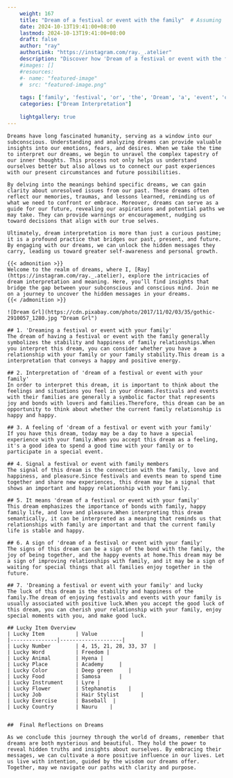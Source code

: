 ```yaml
---
    weight: 167
    title: "Dream of a festival or event with the family"  # Assuming 'title' column exists
    date: 2024-10-13T19:41:00+08:00
    lastmod: 2024-10-13T19:41:00+08:00
    draft: false
    author: "ray"
    authorLink: "https://instagram.com/ray._.atelier"
    description: "Discover how 'Dream of a festival or event with the family' can interpret your future and uncover its significant meanings in your life."
    #images: []
    #resources:
    #- name: "featured-image"
    #  src: "featured-image.png"
    
    tags: ['family', 'festival', 'or', 'the', 'Dream', 'a', 'event', 'of', 'with']
    categories: ["Dream Interpretation"]
    
    lightgallery: true
---
```

    
    Dreams have long fascinated humanity, serving as a window into our subconscious. Understanding and analyzing dreams can provide valuable insights into our emotions, fears, and desires. When we take the time to interpret our dreams, we begin to unravel the complex tapestry of our inner thoughts. This process not only helps us understand ourselves better but also allows us to connect our past experiences with our present circumstances and future possibilities.
    
    By delving into the meanings behind specific dreams, we can gain clarity about unresolved issues from our past. These dreams often reflect our memories, traumas, and lessons learned, reminding us of what we need to confront or embrace. Moreover, dreams can serve as a guide for our future, revealing our aspirations and potential paths we may take. They can provide warnings or encouragement, nudging us toward decisions that align with our true selves.
    
    Ultimately, dream interpretation is more than just a curious pastime; it is a profound practice that bridges our past, present, and future. By engaging with our dreams, we can unlock the hidden messages they carry, leading us toward greater self-awareness and personal growth.
    
    {{< admonition >}}
    Welcome to the realm of dreams, where I, [Ray](https://instagram.com/ray._.atelier), explore the intricacies of dream interpretation and meaning. Here, you’ll find insights that bridge the gap between your subconscious and conscious mind. Join me on a journey to uncover the hidden messages in your dreams.
    {{< /admonition >}}
    
    ![Dream Grl](https://cdn.pixabay.com/photo/2017/11/02/03/35/gothic-2910057_1280.jpg "Dream Grl")
    
    ## 1. 'Dreaming a festival or event with your family'
    The dream of having a festival or event with the family generally symbolizes the stability and happiness of family relationships.When you interpret this dream, you can consider whether you have a relationship with your family or your family stability.This dream is a interpretation that conveys a happy and positive energy.
    
    ## 2. Interpretation of 'dream of a festival or event with your family'
    In order to interpret this dream, it is important to think about the feelings and situations you feel in your dreams.Festivals and events with their families are generally a symbolic factor that represents joy and bonds with lovers and families.Therefore, this dream can be an opportunity to think about whether the current family relationship is happy and happy.
    
    ## 3. A feeling of 'dream of a festival or event with your family'
    If you have this dream, today may be a day to have a special experience with your family.When you accept this dream as a feeling, it's a good idea to spend a good time with your family or to participate in a special event.
    
    ## 4. Signal a festival or event with family members
    The signal of this dream is the connection with the family, love and happiness, and pleasure.Since festivals and events mean to spend time together and share new experiences, this dream may be a signal that shows an important and happy relationship with your family.
    
    ## 5. It means 'dream of a festival or event with your family'
    This dream emphasizes the importance of bonds with family, happy family life, and love and pleasure.When interpreting this dream semantically, it can be interpreted as a meaning that reminds us that relationships with family are important and that the current family life is stable and happy.
    
    ## 6. A sign of 'dream of a festival or event with your family'
    The signs of this dream can be a sign of the bond with the family, the joy of being together, and the happy events at home.This dream may be a sign of improving relationships with family, and it may be a sign of waiting for special things that all families enjoy together in the future.
    
    ## 7. 'Dreaming a festival or event with your family' and lucky
    The luck of this dream is the stability and happiness of the family.The dream of enjoying festivals and events with your family is usually associated with positive luck.When you accept the good luck of this dream, you can cherish your relationship with your family, enjoy special moments with you, and make good luck.
    
    ## Lucky Item Overview
    | Lucky Item          | Value              |
    |---------------|--------------------|
    | Lucky Number        | 4, 15, 21, 28, 33, 37  |
    | Lucky Word          | Freedom |
    | Lucky Animal        | Hyena |
    | Lucky Place         | Academy     |
    | Lucky Color         | Deep green     |
    | Lucky Food          | Samosa      |
    | Lucky Instrument    | Lyre |
    | Lucky Flower        | Stephanotis    |
    | Lucky Job           | Hair Stylist       |
    | Lucky Exercise      | Baseball  |
    | Lucky Country       | Nauru    |
    
    
    ##  Final Reflections on Dreams
    
    As we conclude this journey through the world of dreams, remember that dreams are both mysterious and beautiful. They hold the power to reveal hidden truths and insights about ourselves. By embracing their messages, we can cultivate a more positive influence in our lives. Let us live with intention, guided by the wisdom our dreams offer. Together, may we navigate our paths with clarity and purpose.
    